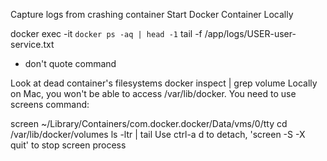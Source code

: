 Capture logs from crashing container
Start Docker Container Locally

docker exec -it `docker ps -aq | head -1` tail -f /app/logs/USER-user-service.txt
* don't quote command

Look at dead container's filesystems
docker inspect <id>  | grep volume
Locally on Mac, you won't be able to access /var/lib/docker.  You need to use screens command:

screen ~/Library/Containers/com.docker.docker/Data/vms/0/tty
cd /var/lib/docker/volumes
ls -ltr | tail
Use ctrl-a d to detach, 'screen -S <sessionname> -X quit' to stop screen process

